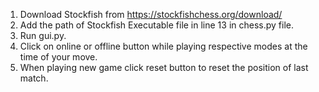 1. Download Stockfish from https://stockfishchess.org/download/ 
2. Add the path of Stockfish Executable file in line 13 in chess.py file.
3. Run gui.py.
4. Click on online or offline button while playing respective modes at the time of your move.
5. When playing new game click reset button to reset the position of last match.
